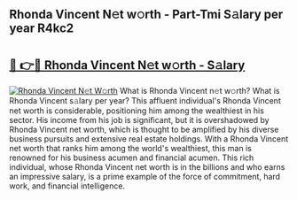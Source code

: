 ## Rhonda Vincent N𝚎t w𝚘rth - Part-Tmi S𝚊lary per year R4kc2

# <h2><a href="http://gc0s8it.nevu.top/?p=Rhonda+Vincent">🔗 👉🔴 Rhonda Vincent N𝚎t w𝚘rth - S𝚊lary</a></h2>

[![Rhonda Vincent N𝚎t W𝚘rth](https://i.imgur.com/Oavwk0R.jpeg)](http://gc0s8it.nevu.top/?p=Rhonda+Vincent)
What is Rhonda Vincent n𝚎t w𝚘rth? What is Rhonda Vincent s𝚊lary per year?
This affluent individual's Rhonda Vincent net worth is considerable, positioning him among the wealthiest in his sector. His income from his job is significant, but it is overshadowed by Rhonda Vincent net worth, which is thought to be amplified by his diverse business pursuits and extensive real estate holdings. With a Rhonda Vincent net worth that ranks him among the world's wealthiest, this man is renowned for his business acumen and financial acumen. This rich individual, whose Rhonda Vincent net worth is in the billions and who earns an impressive salary, is a prime example of the force of commitment, hard work, and financial intelligence.
